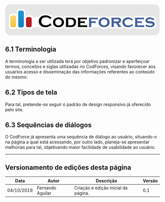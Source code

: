 <span style="margin-left: 0%;">![Codeforces Logo](../images/codeforces.png)</span>

## 6.1 Terminologia

A terminologia a ser utilizada terá por objetivo 
padronizar e aperfeiçoar termos, conceitos e siglas 
utilizadas no CodForces, visando favorecer aos usuários 
acesso e disseminação das informações referentes ao conteúdo do mesmo.

## 6.2 Tipos de tela

Para tal, pretende-se seguir o padrão de design 
responsivo já oferecido pelo site. 

## 6.3 Sequências de diálogos

O CodForce já apresenta uma sequência de diálogo ao usuário, situando-o na página a qual está acessando, por 
outro lado, planeja-se apresentar melhorias para tal, objetivando maior facilidade de usabilidade ao usuário. 


***
## Versionamento de edições desta página
| Data | Autor | Descrição | Versão |
|------|-------|-----------|--------|
| 04/10/2019 | Fernando Aguilar | Criação e edição inicial da página. | 0.1 |
